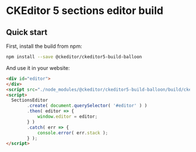CKEditor 5 sections editor build
==============================================

## Quick start

First, install the build from npm:

```bash
npm install --save @ckeditor/ckeditor5-build-balloon
```

And use it in your website:

```html
<div id="editor">
</div>
<script src="./node_modules/@ckeditor/ckeditor5-build-balloon/build/ckeditor.js"></script>
<script>
  SectionsEditor	
		.create( document.querySelector( '#editor' ) )
		.then( editor => {
			window.editor = editor;
		} )
		.catch( err => {
			console.error( err.stack );
		} );
</script>
```
